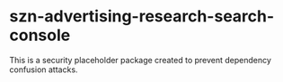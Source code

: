 # szn-advertising-research-search-console

This is a security placeholder package created to prevent dependency confusion attacks.